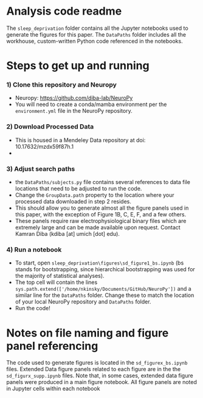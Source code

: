 # Analysis code readme
The `sleep_deprivation` folder contains all the Jupyter notebooks used to generate the figures for this paper. The `DataPaths` folder includes all the workhouse, custom-written Python code referenced in the notebooks.

# Steps to get up and running
### 1) Clone this repository and Neuropy
- Neuropy: https://github.com/diba-lab/NeuroPy
- You will need to create a conda/mamba environment per the `environment.yml` file in the NeuroPy repository.

### 2) Download Processed Data
- This is housed in a Mendeley Data repository at doi: 10.17632/mzdx59f87h.1
- 
### 3) Adjust search paths
- the `DataPaths/subjects.py` file contains several references to data file locations that need to be adjusted to run the code.
- Change the `GroupData.path` property to the location where your processed data downloaded in step 2 resides.
- This should allow you to generate almost all the figure panels used in this paper, with the exception of Figure 1B, C, E, F, and a few others.
- These panels require raw electrophysiological binary files which are extremely large and can be made available upon request. Contact Kamran Diba (kdiba [at] umich [dot] edu).

### 4) Run a notebook
- To start, open `sleep_deprivation\figures\sd_figure1_bs.ipynb` (bs stands for bootstrapping, since hierarchical bootstrapping was used for the majority of statistical analyses).
- The top cell will contain the lines `sys.path.extend(['/home/nkinsky/Documents/GitHub/NeuroPy'])` and a similar line for the `DataPaths` folder.  Change these to match the location of your local NeuroPy repository and `DataPaths` folder.
- Run the code!

# Notes on file naming and figure panel referencing
The code used to generate figures is located in the `sd_figurex_bs.ipynb` files. Extended Data figure panels related to each figure are in the the `sd_figurx_supp.ipynb` files.  Note that, in some cases, extended data figure panels were produced in a main figure notebook. All figure panels are noted in Jupyter cells within each notebook
